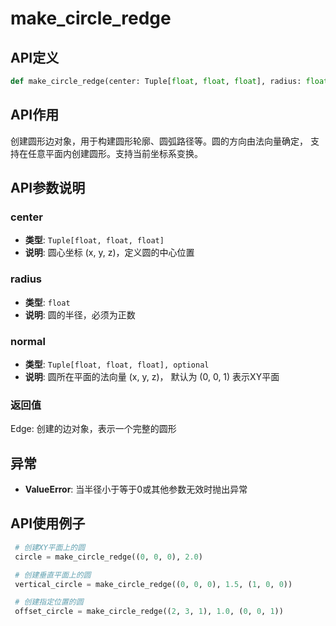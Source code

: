 # make_circle_redge

## API定义

```python
def make_circle_redge(center: Tuple[float, float, float], radius: float, normal: Tuple[float, float, float] = (0, 0, 1)) -> Edge
```

## API作用

创建圆形边对象，用于构建圆形轮廓、圆弧路径等。圆的方向由法向量确定，
支持在任意平面内创建圆形。支持当前坐标系变换。

## API参数说明

### center

- **类型**: `Tuple[float, float, float]`
- **说明**: 圆心坐标 (x, y, z)，定义圆的中心位置

### radius

- **类型**: `float`
- **说明**: 圆的半径，必须为正数

### normal

- **类型**: `Tuple[float, float, float], optional`
- **说明**: 圆所在平面的法向量 (x, y, z)， 默认为 (0, 0, 1) 表示XY平面

### 返回值

Edge: 创建的边对象，表示一个完整的圆形

## 异常

- **ValueError**: 当半径小于等于0或其他参数无效时抛出异常

## API使用例子

```python
 # 创建XY平面上的圆
 circle = make_circle_redge((0, 0, 0), 2.0)

 # 创建垂直平面上的圆
 vertical_circle = make_circle_redge((0, 0, 0), 1.5, (1, 0, 0))

 # 创建指定位置的圆
 offset_circle = make_circle_redge((2, 3, 1), 1.0, (0, 0, 1))
```
